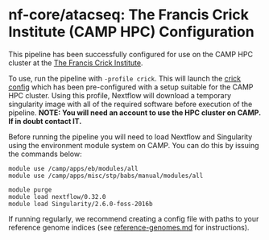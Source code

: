 # nf-core/atacseq: The Francis Crick Institute (CAMP HPC) Configuration

This pipeline has been successfully configured for use on the CAMP HPC cluster at the [The Francis Crick Institute](https://www.crick.ac.uk/).

To use, run the pipeline with `-profile crick`. This will launch the [crick config](../../conf/crick.config) which has been pre-configured with a setup suitable for the CAMP HPC cluster. Using this profile, Nextflow will download a temporary singularity image with all of the required software before execution of the pipeline. **NOTE: You will need an account to use the HPC cluster on CAMP. If in doubt contact IT.**

Before running the pipeline you will need to load Nextflow and Singularity using the environment module system on CAMP. You can do this by issuing the commands below:

```
module use /camp/apps/eb/modules/all
module use /camp/apps/misc/stp/babs/manual/modules/all

module purge
module load nextflow/0.32.0
module load Singularity/2.6.0-foss-2016b
```

If running regularly, we recommend creating a config file with paths to your reference genome indices (see [reference-genomes.md](reference-genomes.md) for instructions).
